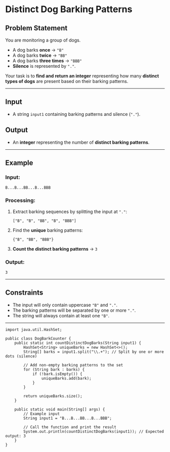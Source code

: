 
# Distinct Dog Barking Patterns
## Problem Statement  
You are monitoring a group of dogs.  

- A dog barks **once** → `"B"`  
- A dog barks **twice** → `"BB"`  
- A dog barks **three times** → `"BBB"`  
- **Silence** is represented by `"."`.  

Your task is to **find and return an integer** representing how many **distinct types of dogs** are present based on their barking patterns.  

---

## **Input**  
- A string `input1` containing barking patterns and silence (`"."`).  

## **Output**  
- An **integer** representing the number of **distinct barking patterns**.  

---

## **Example**  
### **Input:**  
```
B...B...BB...B...BBB
```

### **Processing:**  
1. Extract barking sequences by splitting the input at `"."`:  
   ```
   ["B", "B", "BB", "B", "BBB"]
   ```
2. Find the **unique** barking patterns:  
   ```
   {"B", "BB", "BBB"}
   ```
3. **Count the distinct barking patterns** → `3`

### **Output:**  
```
3
```

---

## **Constraints**  
- The input will only contain uppercase `"B"` and `"."`.  
- The barking patterns will be separated by one or more `"."`.  
- The string will always contain at least one `"B"`.  

---

```
import java.util.HashSet;

public class DogBarkCounter {
    public static int countDistinctDogBarks(String input1) {
        HashSet<String> uniqueBarks = new HashSet<>();
        String[] barks = input1.split("\\.+"); // Split by one or more dots (silence)

        // Add non-empty barking patterns to the set
        for (String bark : barks) {
            if (!bark.isEmpty()) {
                uniqueBarks.add(bark);
            }
        }

        return uniqueBarks.size();
    }

    public static void main(String[] args) {
        // Example input
        String input1 = "B...B...BB...B...BBB";

        // Call the function and print the result
        System.out.println(countDistinctDogBarks(input1)); // Expected output: 3
    }
}
```
